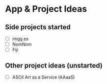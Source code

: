 # App & Project Ideas

## Side projects started

- [ ] imgg.es
- [ ] NomNom
- [ ] Fiji

## Other project ideas (unstarted)

- [ ] ASCII Art as a Service (AAaaS)
